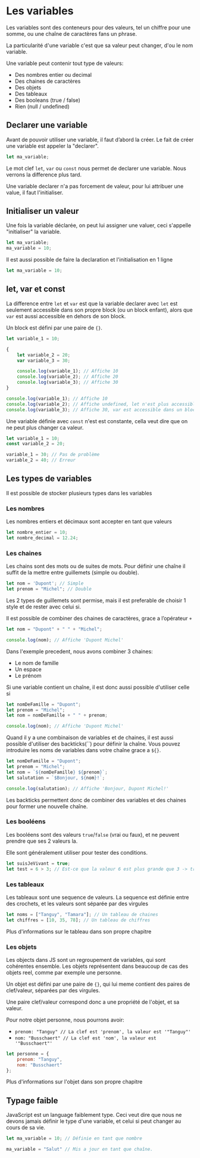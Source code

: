 # Les variables

Les variables sont des conteneurs pour des valeurs, tel un chiffre pour une somme, ou une chaîne de caractères fans un phrase.

La particularité d'une variable c'est que sa valeur peut changer, d'ou le nom variable.

Une variable peut contenir tout type de valeurs:
- Des nombres entier ou decimal
- Des chaines de caractères
- Des objets
- Des tableaux
- Des booleans (true / false)
- Rien (null / undefined)

## Declarer une variable

Avant de pouvoir utiliser une variable, il faut d’abord la créer. Le fait de créer une variable est appeler la "declarer".

```js
let ma_variable;
```

Le mot clef `let`, `var` ou `const` nous permet de declarer une variable. Nous verrons la difference plus tard.

Une variable declarer n'a pas forcement de valeur, pour lui attribuer une value, il faut l'initialiser.

## Initialiser un valeur

Une fois la variable déclarée, on peut lui assigner une valuer, ceci s'appelle "initialiser" la variable.

```js
let ma_variable;
ma_variable = 10;
```

Il est aussi possible de faire la declaration et l'initialisation en 1 ligne

```js
let ma_variable = 10;
```

## let, var et const


La difference entre `let` et `var` est que la variable declarer avec `let` est seulement accessible dans son propre block (ou un block enfant), alors que `var` est aussi accessible en dehors de son block.

Un block est défini par une paire de `{}`. 

```js
let variable_1 = 10;

{
    let variable_2 = 20;
    var variable_3 = 30;

    console.log(variable_1); // Affiche 10
    console.log(variable_2); // Affiche 20
    console.log(variable_3); // Affiche 30
}

console.log(variable_1); // Affiche 10
console.log(variable_2); // Affiche undefined, let n'est plus accessible dans un block parent
console.log(variable_3); // Affiche 30, var est accessible dans un block parent
```

Une variable définie avec `const` n'est est constante, cella veut dire que on ne peut plus changer ca valeur.

```js
let variable_1 = 10;
const variable_2 = 20;

variable_1 = 30; // Pas de problème
variable_2 = 40; // Erreur
```

## Les types de variables

Il est possible de stocker plusieurs types dans les variables

### Les nombres

Les nombres entiers et décimaux sont accepter en tant que valeurs

```js
let nombre_entier = 10;
let nombre_decimal = 12.24;
```

### Les chaines

Les chains sont des mots ou de suites de mots. Pour définir une chaîne il suffit de la mettre entre guillemets (simple ou double).

```js
let nom = 'Dupont'; // Simple
let prenom = "Michel"; // Double
```

Les 2 types de guillemets sont permise, mais il est preferable de choisir 1 style et de rester avec celui si.

Il est possible de combiner des chaines de caractères, grace a l’opérateur `+`

```js
let nom = "Dupont" + " " + "Michel";

console.log(nom); // Affiche 'Dupont Michel'
```

Dans l'exemple precedent, nous avons combiner 3 chaines:
- Le nom de famille
- Un espace
- Le prénom

Si une variable contient un chaîne, il est donc aussi possible d'utiliser celle si

```js
let nomDeFamille = "Dupont";
let prenom = "Michel";
let nom = nomDeFamille + " " + prenom;

console.log(nom); // Affiche 'Dupont Michel'
```

Quand il y a une combinaison de variables et de chaines, il est aussi possible d'utiliser des backticks(\`\`) pour définir la chaîne. Vous pouvez introduire les noms de variables dans votre chaîne grace a `${}`.

```js
let nomDeFamille = "Dupont";
let prenom = "Michel";
let nom = `${nomDeFamille} ${prenom}`;
let salutation = `$Bonjour, ${nom}!`;

console.log(salutation); // Affiche 'Bonjour, Dupont Michel!'
```

Les backticks permettent donc de combiner des variables et des chaines pour former une nouvelle chaîne.

### Les booléens

Les booléens sont des valeurs `true`/`false` (vrai ou faux), et ne peuvent prendre que ses 2 valeurs la.

Elle sont généralement utiliser pour tester des conditions.

```js
let suisJeVivant = true;
let test = 6 > 3; // Est-ce que la valeur 6 est plus grande que 3 -> true
```

### Les tableaux

Les tableaux sont une sequence de valeurs. La sequence est définie entre des crochets, et les valeurs sont séparée par des virgules

```js
let noms = ["Tanguy", "Tamara"]; // Un tableau de chaines
let chiffres = [10, 35, 78]; // Un tableau de chiffres
```

Plus d'informations sur le tableau dans son propre chapitre

### Les objets

Les objects dans JS sont un regroupement de variables, qui sont cohérentes ensemble. Les objets représentent dans beaucoup de cas des objets reel, comme par exemple une personne.

Un objet est défini par une paire de `{}`, qui lui meme contient des paires de clef/valeur, séparées par des virgules.

Une paire clef/valeur correspond donc a une propriété de l'objet, et sa valeur.

Pour notre objet personne, nous pourrons avoir:
- `prenom: "Tanguy" // La clef est 'prenom', la valeur est '"Tanguy"'`  
- `nom: "Busschaert" // La clef est 'nom', la valeur est '"Busschaert"'`  

```js
let personne = {
    prenom: "Tanguy",
    nom: "Busschaert"
};
```

Plus d'informations sur l'objet dans son propre chapitre

## Typage faible
JavaScript est un language faiblement type. Ceci veut dire que nous ne devons jamais définir le type d'une variable, et celui si peut changer au cours de sa vie.

```js
let ma_variable = 10; // Définie en tant que nombre

ma_variable = "Salut" // Mis a jour en tant que chaîne.
```
